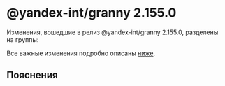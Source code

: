 # @yandex-int/granny 2.155.0

<!-- ЧЕЛОВЕЧЕСКОЕ ВСТУПЛЕНИЕ -->

Изменения, вошедшие в релиз @yandex-int/granny 2.155.0, разделены на группы:

Все важные изменения подробно описаны [ниже](#Пояснения).

## Пояснения

